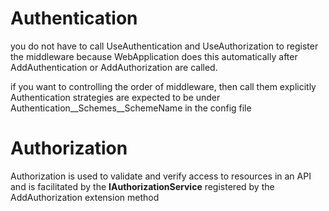  # Authentication
 you do not have to call UseAuthentication and UseAuthorization to register the middleware because WebApplication does this automatically
 after AddAuthentication or AddAuthorization are called.

 if you want to controlling the order of middleware, then call them explicitly
 Authentication strategies are expected to be under Authentication__Schemes__SchemeName in the config file

 # Authorization
 Authorization is used to validate and verify access to resources in an API and is facilitated by the **IAuthorizationService** registered by the AddAuthorization extension method